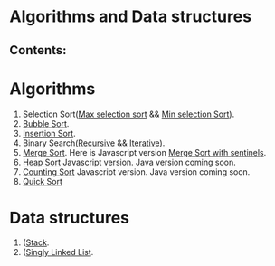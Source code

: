 # Algorithms and Data structures

## Contents:
# Algorithms
1. Selection Sort([Max selection sort](https://github.com/OffTop1/algorithms/blob/main/java/selection-sort/MaxSelectionSort.java) && [Min selection Sort](https://github.com/OffTop1/algorithms/blob/main/java/selection-sort/MinSelectionSort.java)). <br>
2. [Bubble Sort](https://github.com/OffTop1/algorithms/blob/main/java/bubble-sort/BubbleSort.java). <br>
3. [Insertion Sort](https://github.com/OffTop1/algorithms/blob/main/java/insertion-sort/InsertionSort.java). <br>
4. Binary Search([Recursive](https://github.com/OffTop1/algorithms/blob/main/java/binary-search/RecursiveBinarySearch.java) && [Iterative](https://github.com/OffTop1/algorithms/blob/main/java/binary-search/BinarySearch.java)). <br>
5. [Merge Sort](https://github.com/OffTop1/algorithms/blob/main/java/merge-sort/MergeSort.java). Here is Javascript version [Merge Sort with sentinels](https://gist.github.com/OffTop1/a5b6eb73eb85f910e0f0944ba390e258). <br>
6. [Heap Sort](https://github.com/OffTop1/algorithms/blob/main/javascript/heap-sort/implementation.js) Javascript version. Java version coming soon. <br>
7. [Counting Sort](https://github.com/OffTop1/algorithms/blob/main/javascript/counting-sort/implementation.js) Javascript version. Java version coming soon. <br>
8. [Quick Sort](https://github.com/OffTop1/algorithms/blob/main/javascript/quick-sort/implementation.js)

# Data structures
1. ([Stack](https://github.com/OffTop1/algorithms/blob/main/javascript/data-structures/stack/implementation.js). <br>
2. ([Singly Linked List](https://github.com/OffTop1/algorithms/blob/main/javascript/data-structures/linked-list/implementation.js). <br>
